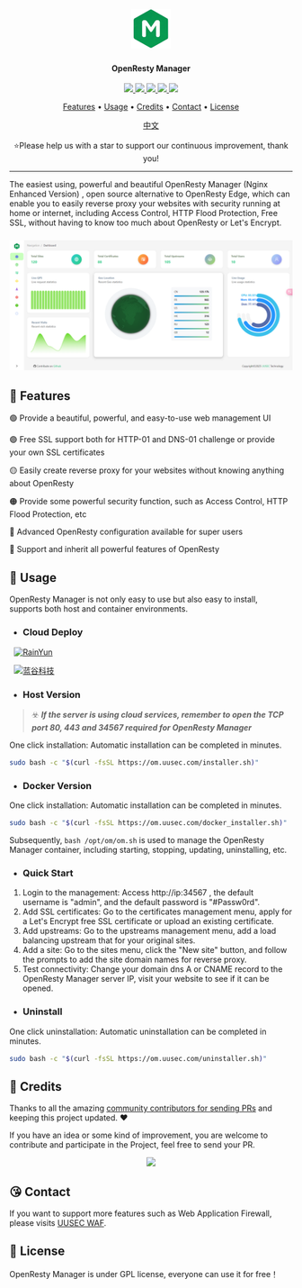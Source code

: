 <h1 align="center">
  <br>
  <img src="https://github.com/Safe3/openresty-manager/blob/main/logo.png" alt="OpenResty Manager" width="70px">
</h1>
<h4 align="center">OpenResty Manager</h4>

<p align="center">
<a href="https://github.com/Safe3/openresty-manager/releases"><img src="https://img.shields.io/github/downloads/Safe3/openresty-manager/total">
<a href="https://github.com/Safe3/openresty-manager/graphs/contributors"><img src="https://img.shields.io/github/contributors-anon/Safe3/openresty-manager">
<a href="https://github.com/Safe3/openresty-manager/releases/"><img src="https://img.shields.io/github/release/Safe3/openresty-manager">
<a href="https://github.com/Safe3/openresty-manager/issues"><img src="https://img.shields.io/github/issues-raw/Safe3/openresty-manager">
<a href="https://github.com/Safe3/openresty-manager/discussions"><img src="https://img.shields.io/github/discussions/Safe3/openresty-manager">
</p>
<p align="center">
  <a href="#dart-features">Features</a> •
  <a href="#rocket-usage">Usage</a> •
  <a href="#gift_heart-credits">Credits</a> •
  <a href="#kissing_heart-contact">Contact</a> •
  <a href="#key-license">License</a>
</p>






<p align="center">
  <a href="https://github.com/Safe3/openresty-manager/blob/main/README_CN.md">中文</a>
  <br/><br/>
  ⭐Please help us with a star to support our continuous improvement, thank you!
</p>




---

The easiest using, powerful and beautiful OpenResty Manager (Nginx Enhanced Version) , open source alternative to OpenResty Edge, which can enable you to easily reverse proxy your websites with security running at home or internet, including Access Control, HTTP Flood Protection, Free SSL, without having to know too much about OpenResty or Let's Encrypt.

<h3 align="center">
  <img src="https://github.com/Safe3/openresty-manager/blob/main/openresty-manager.png" alt="OpenResty Manager" width="700px">
  <br>
</h3>


## :dart: Features
:green_circle: Provide a beautiful, powerful, and easy-to-use web management UI

 :purple_circle: Free SSL support both for HTTP-01 and DNS-01 challenge or provide your own SSL certificates

 :yellow_circle: Easily create reverse proxy for your websites without knowing anything about OpenResty

 :orange_circle: Provide some powerful security function, such as Access Control, HTTP Flood Protection, etc

 :red_circle: Advanced OpenResty configuration available for super users

 :large_blue_circle: Support and inherit all powerful features of OpenResty



## :rocket: Usage

OpenResty Manager is not only easy to use but also easy to install, supports both host and container environments.

- ### Cloud Deploy

&nbsp;&nbsp;<a href="https://app.rainyun.com/apps/rca/store/6202?ref=uusec" target="_blank"><img height="42" src="https://rainyun-apps.cn-nb1.rains3.com/materials/deploy-on-rainyun-en.svg" alt="RainYun"></a>

&nbsp;&nbsp;<a href="https://8465.cn/aff/NCKQREHC" target="_blank"><img height="32" src="https://8465.cn/themes/web/www/upload/local665305c838bfb.png" alt="蓝谷科技"></a>

- ### Host Version

> :biohazard: ***If the server is using cloud services, remember to open the TCP port 80, 443 and 34567 required for OpenResty Manager***

One click installation: Automatic installation can be completed in minutes.

```bash
sudo bash -c "$(curl -fsSL https://om.uusec.com/installer.sh)"
```

- ### Docker Version

One click installation: Automatic installation can be completed in minutes.

```bash
sudo bash -c "$(curl -fsSL https://om.uusec.com/docker_installer.sh)"
```

Subsequently, `bash /opt/om/om.sh` is used to manage the OpenResty Manager container, including starting, stopping, updating, uninstalling, etc.

- ### Quick Start

1. Login to the management: Access http://ip:34567 , the default username is "admin", and the default password is "#Passw0rd".
2. Add SSL certificates: Go to the certificates management menu, apply for a Let's Encrypt free SSL certificate or upload an existing certificate.
3. Add upstreams: Go to the upstreams management menu, add a load balancing upstream that for your original sites.
4. Add a site: Go to the sites menu, click the "New site" button, and follow the prompts to add the site domain names for reverse proxy.
5. Test connectivity: Change your domain dns A or CNAME record to the OpenResty Manager server IP, visit your website to see if it can be opened.

- ### Uninstall

One click uninstallation: Automatic uninstallation can be completed in minutes.

```bash
sudo bash -c "$(curl -fsSL https://om.uusec.com/uninstaller.sh)"
```

## :gift_heart: Credits

Thanks to all the amazing [community contributors for sending PRs](https://github.com/Safe3/openresty-manager/graphs/contributors) and keeping this project updated. ❤️

If you have an idea or some kind of improvement, you are welcome to contribute and participate in the Project, feel free to send your PR.

<p align="center">
<a href="https://github.com/Safe3/openresty-manager/graphs/contributors">
  <img src="https://contrib.rocks/image?repo=Safe3/openresty-manager&max=500">
</a>
</p>

## :kissing_heart: Contact

If you want to support more features such as Web Application Firewall, please visits [UUSEC WAF](https://uuwaf.uusec.com/).

## :key: License

OpenResty Manager is under GPL license, everyone can use it for free！

